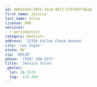 ```yaml
---
id: d902ed3d-5975-41c8-96f1-1f5f99ffdea8
first_name: Jessica
last_name: Silva
license: DMD
services:
  - periodontist
category: Dentists
address: '12338 Valley Chase Avenue'
city: 'Las Vegas'
state: NV
zip: '89138'
phone: '(559) 288-5377'
title: 'Jessica Silva'
_geoloc:
  lat: 36.1573
  lng: -115.364
---
```

